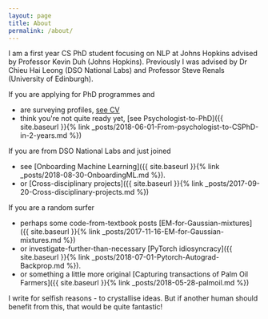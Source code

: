 ```yaml
---
layout: page
title: About
permalink: /about/
---
```



I am a first year CS PhD student focusing on NLP at Johns Hopkins advised by Professor Kevin Duh (Johns Hopkins). Previously I was advised by Dr Chieu Hai Leong (DSO National Labs) and Professor Steve Renals (University of Edinburgh). 

If you are applying for PhD programmes and

 * are surveying profiles, [see CV](https://drive.google.com/file/d/1j6sra1MTzZTeETPesiT0Em5hIs69Ir0p/view?usp=sharing)
 * think you're not quite ready yet, [see Psychologist-to-PhD]({{ site.baseurl }}{% link _posts/2018-06-01-From-psychologist-to-CSPhD-in-2-years.md %})

If you are from DSO National Labs and just joined 
 
 * see [Onboarding Machine Learning]({{ site.baseurl }}{% link _posts/2018-08-30-OnboardingML.md %}). 
 * or [Cross-disciplinary projects]({{ site.baseurl }}{% link _posts/2017-09-20-Cross-disciplinary-projects.md %})


If you are a random surfer 
 * perhaps some code-from-textbook posts [EM-for-Gaussian-mixtures]({{ site.baseurl }}{% link _posts/2017-11-16-EM-for-Gaussian-mixtures.md %}) 
 * or investigate-further-than-necessary [PyTorch idiosyncracy]({{ site.baseurl }}{% link _posts/2018-07-01-Pytorch-Autograd-Backprop.md %}). 
 * or something a little more original [Capturing transactions of Palm Oil Farmers]({{ site.baseurl }}{% link _posts/2018-05-28-palmoil.md %})


I write for selfish reasons - to crystallise ideas. But if another human should benefit from this, that would be quite fantastic!
